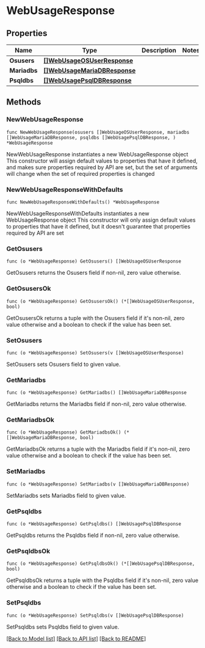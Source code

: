 # WebUsageResponse

## Properties

Name | Type | Description | Notes
------------ | ------------- | ------------- | -------------
**Osusers** | [**[]WebUsageOSUserResponse**](WebUsageOSUserResponse.md) |  | 
**Mariadbs** | [**[]WebUsageMariaDBResponse**](WebUsageMariaDBResponse.md) |  | 
**Psqldbs** | [**[]WebUsagePsqlDBResponse**](WebUsagePsqlDBResponse.md) |  | 

## Methods

### NewWebUsageResponse

`func NewWebUsageResponse(osusers []WebUsageOSUserResponse, mariadbs []WebUsageMariaDBResponse, psqldbs []WebUsagePsqlDBResponse, ) *WebUsageResponse`

NewWebUsageResponse instantiates a new WebUsageResponse object
This constructor will assign default values to properties that have it defined,
and makes sure properties required by API are set, but the set of arguments
will change when the set of required properties is changed

### NewWebUsageResponseWithDefaults

`func NewWebUsageResponseWithDefaults() *WebUsageResponse`

NewWebUsageResponseWithDefaults instantiates a new WebUsageResponse object
This constructor will only assign default values to properties that have it defined,
but it doesn't guarantee that properties required by API are set

### GetOsusers

`func (o *WebUsageResponse) GetOsusers() []WebUsageOSUserResponse`

GetOsusers returns the Osusers field if non-nil, zero value otherwise.

### GetOsusersOk

`func (o *WebUsageResponse) GetOsusersOk() (*[]WebUsageOSUserResponse, bool)`

GetOsusersOk returns a tuple with the Osusers field if it's non-nil, zero value otherwise
and a boolean to check if the value has been set.

### SetOsusers

`func (o *WebUsageResponse) SetOsusers(v []WebUsageOSUserResponse)`

SetOsusers sets Osusers field to given value.


### GetMariadbs

`func (o *WebUsageResponse) GetMariadbs() []WebUsageMariaDBResponse`

GetMariadbs returns the Mariadbs field if non-nil, zero value otherwise.

### GetMariadbsOk

`func (o *WebUsageResponse) GetMariadbsOk() (*[]WebUsageMariaDBResponse, bool)`

GetMariadbsOk returns a tuple with the Mariadbs field if it's non-nil, zero value otherwise
and a boolean to check if the value has been set.

### SetMariadbs

`func (o *WebUsageResponse) SetMariadbs(v []WebUsageMariaDBResponse)`

SetMariadbs sets Mariadbs field to given value.


### GetPsqldbs

`func (o *WebUsageResponse) GetPsqldbs() []WebUsagePsqlDBResponse`

GetPsqldbs returns the Psqldbs field if non-nil, zero value otherwise.

### GetPsqldbsOk

`func (o *WebUsageResponse) GetPsqldbsOk() (*[]WebUsagePsqlDBResponse, bool)`

GetPsqldbsOk returns a tuple with the Psqldbs field if it's non-nil, zero value otherwise
and a boolean to check if the value has been set.

### SetPsqldbs

`func (o *WebUsageResponse) SetPsqldbs(v []WebUsagePsqlDBResponse)`

SetPsqldbs sets Psqldbs field to given value.



[[Back to Model list]](../README.md#documentation-for-models) [[Back to API list]](../README.md#documentation-for-api-endpoints) [[Back to README]](../README.md)


